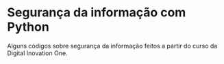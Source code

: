 # Segurança da informação com Python



Alguns códigos sobre segurança da informação feitos a partir do curso da Digital Inovation One.

